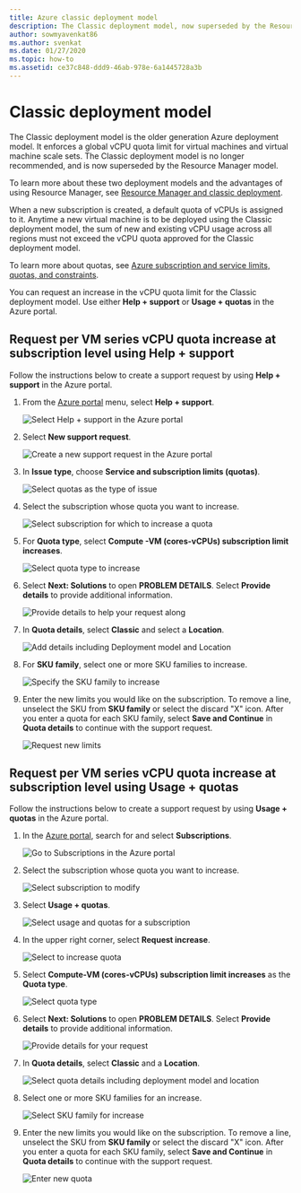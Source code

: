 ```yaml
---
title: Azure classic deployment model
description: The Classic deployment model, now superseded by the Resource Manager model, enforces a global vCPU quota limit for VMs and virtual machine scale sets.
author: sowmyavenkat86
ms.author: svenkat
ms.date: 01/27/2020
ms.topic: how-to
ms.assetid: ce37c848-ddd9-46ab-978e-6a1445728a3b
---
```


# Classic deployment model

The Classic deployment model is the older generation Azure deployment model. It enforces a global vCPU quota limit for virtual machines and virtual machine scale sets. The Classic deployment model is no longer recommended, and is now superseded by the Resource Manager model.

To learn more about these two deployment models and the advantages of using Resource Manager, see [Resource Manager and classic deployment](../../azure-resource-manager/management/deployment-models.md).

When a new subscription is created, a default quota of vCPUs is assigned to it. Anytime a new virtual machine is to be deployed using the Classic deployment model, the sum of new and existing vCPU usage across all regions must not exceed the vCPU quota approved for the Classic deployment model.

To learn more about quotas, see [Azure subscription and service limits, quotas, and constraints](../../azure-resource-manager/management/azure-subscription-service-limits.md).

You can request an increase in the vCPU quota limit for the Classic deployment model. Use either **Help + support** or **Usage + quotas** in the Azure portal.

## Request per VM series vCPU quota increase at subscription level using Help + support

Follow the instructions below to create a support request by using **Help + support** in the Azure portal.

1. From the [Azure portal](https://portal.azure.com) menu, select **Help + support**.

   ![Select Help + support in the Azure portal](./media/resource-manager-core-quotas-request/help-plus-support.png)

1. Select **New support request**.

   ![Create a new support request in the Azure portal](./media/resource-manager-core-quotas-request/new-support-request.png)

1. In **Issue type**, choose **Service and subscription limits (quotas)**.

   ![Select quotas as the type of issue](./media/resource-manager-core-quotas-request/select-quota-issue-type.png)

1. Select the subscription whose quota you want to increase.

   ![Select subscription for which to increase a quota](./media/resource-manager-core-quotas-request/select-subscription-support-request.png)

1. For **Quota type**, select **Compute -VM (cores-vCPUs) subscription limit increases**.

   ![Select quota type to increase](./media/resource-manager-core-quotas-request/select-quota-type.png)

1. Select **Next: Solutions** to open **PROBLEM DETAILS**. Select **Provide details** to provide additional information.

   ![Provide details to help your request along](./media/resource-manager-core-quotas-request/provide-details-link.png)

1. In **Quota details**, select **Classic** and select a **Location**.

   ![Add details including Deployment model and Location](./media/resource-manager-core-quotas-request/quota-details-classic.png)

1. For **SKU family**, select one or more SKU families to increase.

   ![Specify the SKU family to increase](./media/resource-manager-core-quotas-request/sku-family-classic.png)

1. Enter the new limits you would like on the subscription. To remove a line, unselect the SKU from **SKU family** or select the discard "X" icon. After you enter a quota for each SKU family, select **Save and Continue** in **Quota details** to continue with the support request.

   ![Request new limits](./media/resource-manager-core-quotas-request/new-limits-classic.png)

## Request per VM series vCPU quota increase at subscription level using Usage + quotas

Follow the instructions below to create a support request by using **Usage + quotas** in the Azure portal.

1. In the [Azure portal](https://portal.azure.com), search for and select **Subscriptions**.

   ![Go to Subscriptions in the Azure portal](./media/resource-manager-core-quotas-request/search-for-subscriptions.png)

1. Select the subscription whose quota you want to increase.

   ![Select subscription to modify](./media/resource-manager-core-quotas-request/select-subscription-change-quota.png)

1. Select **Usage + quotas**.

   ![Select usage and quotas for a subscription](./media/resource-manager-core-quotas-request/select-usage-plus-quotas.png)

1. In the upper right corner, select **Request increase**.

   ![Select to increase quota](./media/resource-manager-core-quotas-request/request-increase-from-subscription.png)

1. Select **Compute-VM (cores-vCPUs) subscription limit increases** as the **Quota type**.

   ![Select quota type](./media/resource-manager-core-quotas-request/select-quota-type.png)

1. Select **Next: Solutions** to open **PROBLEM DETAILS**. Select **Provide details** to provide additional information.

   ![Provide details for your request](./media/resource-manager-core-quotas-request/provide-details-link.png)

1. In **Quota details**, select **Classic** and a **Location**.

   ![Select quota details including deployment model and location](./media/resource-manager-core-quotas-request/quota-details-classic.png)

1. Select one or more SKU families for an increase.

   ![Select SKU family for increase](./media/resource-manager-core-quotas-request/sku-family-classic.png)

1. Enter the new limits you would like on the subscription. To remove a line, unselect the SKU from **SKU family** or select the discard "X" icon. After you enter a quota for each SKU family, select **Save and Continue** in **Quota details** to continue with the support request.

   ![Enter new quota](./media/resource-manager-core-quotas-request/new-limits-classic.png)

